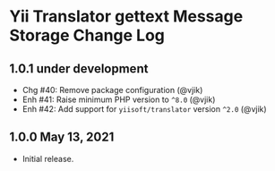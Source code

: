 # Yii Translator gettext Message Storage Change Log

## 1.0.1 under development

- Chg #40: Remove package configuration (@vjik)
- Enh #41: Raise minimum PHP version to `^8.0` (@vjik)
- Enh #42: Add support for `yiisoft/translator` version `^2.0` (@vjik)

## 1.0.0 May 13, 2021

- Initial release.
